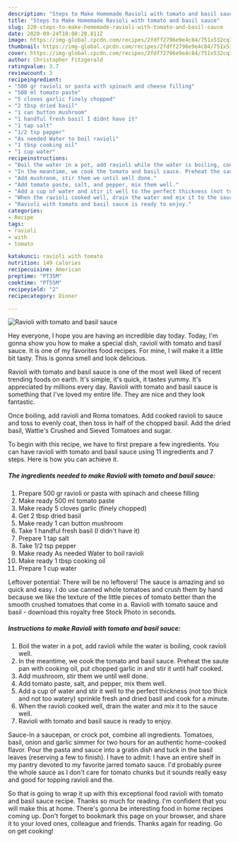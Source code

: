 ```yaml
---
description: "Steps to Make Homemade Ravioli with tomato and basil sauce"
title: "Steps to Make Homemade Ravioli with tomato and basil sauce"
slug: 220-steps-to-make-homemade-ravioli-with-tomato-and-basil-sauce
date: 2020-09-24T10:08:28.811Z
image: https://img-global.cpcdn.com/recipes/2fdff2796e9e4c84/751x532cq70/ravioli-with-tomato-and-basil-sauce-recipe-main-photo.jpg
thumbnail: https://img-global.cpcdn.com/recipes/2fdff2796e9e4c84/751x532cq70/ravioli-with-tomato-and-basil-sauce-recipe-main-photo.jpg
cover: https://img-global.cpcdn.com/recipes/2fdff2796e9e4c84/751x532cq70/ravioli-with-tomato-and-basil-sauce-recipe-main-photo.jpg
author: Christopher Fitzgerald
ratingvalue: 3.7
reviewcount: 3
recipeingredient:
- "500 gr ravioli or pasta with spinach and cheese filling"
- "500 ml tomato paste"
- "5 cloves garlic finely chopped"
- "2 tbsp dried basil"
- "1 can button mushroom"
- "1 handful fresh basil I didnt have it"
- "1 tap salt"
- "1/2 tsp pepper"
- "As needed Water to boil ravioli"
- "1 tbsp cooking oil"
- "1 cup water"
recipeinstructions:
- "Boil the water in a pot, add ravioli while the water is boiling, cook ravioli well."
- "In the meantime, we cook the tomato and basil sauce. Preheat the saute pan with cooking oil, put chopped garlic in and stir it until half cooked."
- "Add mushroom, stir them we until well done."
- "Add tomato paste, salt, and pepper, mix them well."
- "Add a cup of water and stir it well to the perfect thickness (not too thick and not too watery) sprinkle fresh and dried basil and cook for a minute."
- "When the ravioli cooked well, drain the water and mix it to the sauce well."
- "Ravioli with tomato and basil sauce is ready to enjoy."
categories:
- Recipe
tags:
- ravioli
- with
- tomato

katakunci: ravioli with tomato 
nutrition: 149 calories
recipecuisine: American
preptime: "PT35M"
cooktime: "PT55M"
recipeyield: "2"
recipecategory: Dinner

---
```



![Ravioli with tomato and basil sauce](https://img-global.cpcdn.com/recipes/2fdff2796e9e4c84/751x532cq70/ravioli-with-tomato-and-basil-sauce-recipe-main-photo.jpg)

Hey everyone, I hope you are having an incredible day today. Today, I'm gonna show you how to make a special dish, ravioli with tomato and basil sauce. It is one of my favorites food recipes. For mine, I will make it a little bit tasty. This is gonna smell and look delicious.

Ravioli with tomato and basil sauce is one of the most well liked of recent trending foods on earth. It's simple, it's quick, it tastes yummy. It's appreciated by millions every day. Ravioli with tomato and basil sauce is something that I've loved my entire life. They are nice and they look fantastic.

Once boiling, add ravioli and Roma tomatoes. Add cooked ravioli to sauce and toss to evenly coat, then toss in half of the chopped basil. Add the dried basil, Wattie&#39;s Crushed and Sieved Tomatoes and sugar.


To begin with this recipe, we have to first prepare a few ingredients. You can have ravioli with tomato and basil sauce using 11 ingredients and 7 steps. Here is how you can achieve it.

<!--inarticleads1-->

##### The ingredients needed to make Ravioli with tomato and basil sauce:

1. Prepare 500 gr ravioli or pasta with spinach and cheese filling
1. Make ready 500 ml tomato paste
1. Make ready 5 cloves garlic (finely chopped)
1. Get 2 tbsp dried basil
1. Make ready 1 can button mushroom
1. Take 1 handful fresh basil (I didn&#39;t have it)
1. Prepare 1 tap salt
1. Take 1/2 tsp pepper
1. Make ready As needed Water to boil ravioli
1. Make ready 1 tbsp cooking oil
1. Prepare 1 cup water


Leftover potential: There will be no leftovers! The sauce is amazing and so quick and easy. I do use canned whole tomatoes and crush them by hand because we like the texture of the little pieces of tomato better than the smooth crushed tomatoes that come in a. Ravioli with tomato sauce and basil - download this royalty free Stock Photo in seconds. 

<!--inarticleads2-->

##### Instructions to make Ravioli with tomato and basil sauce:

1. Boil the water in a pot, add ravioli while the water is boiling, cook ravioli well.
1. In the meantime, we cook the tomato and basil sauce. Preheat the saute pan with cooking oil, put chopped garlic in and stir it until half cooked.
1. Add mushroom, stir them we until well done.
1. Add tomato paste, salt, and pepper, mix them well.
1. Add a cup of water and stir it well to the perfect thickness (not too thick and not too watery) sprinkle fresh and dried basil and cook for a minute.
1. When the ravioli cooked well, drain the water and mix it to the sauce well.
1. Ravioli with tomato and basil sauce is ready to enjoy.


Sauce-In a saucepan, or crock pot, combine all ingredients. Tomatoes, basil, onion and garlic simmer for two hours for an authentic home-cooked flavor. Pour the pasta and sauce into a gratin dish and tuck in the basil leaves (reserving a few to finish). I have to admit: I have an entire shelf in my pantry devoted to my favorite jarred tomato sauce. I&#39;d probably puree the whole sauce as I don&#39;t care for tomato chunks but it sounds really easy and good for topping ravioli and the. 

So that is going to wrap it up with this exceptional food ravioli with tomato and basil sauce recipe. Thanks so much for reading. I'm confident that you will make this at home. There's gonna be interesting food in home recipes coming up. Don't forget to bookmark this page on your browser, and share it to your loved ones, colleague and friends. Thanks again for reading. Go on get cooking!
